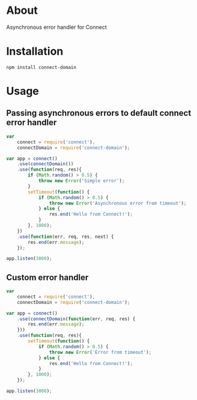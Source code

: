 # About 

Asynchronous error handler for Connect

# Installation

	npm install connect-domain

# Usage

## Passing asynchronous errors to default connect error handler

```js
var
	connect = require('connect'),
	connectDomain = require('connect-domain');

var app = connect()
	.use(connectDomain())
	.use(function(req, res){
		if (Math.random() > 0.5) {
			throw new Error('Simple error');
		}
		setTimeout(function() {
			if (Math.random() > 0.5) {
				throw new Error('Asynchronous error from timeout');
			} else {
				res.end('Hello from Connect!');
			}
		}, 1000);
	})
	.use(function(err, req, res, next) {
		res.end(err.message);
	});

app.listen(3000);
```

## Custom error handler

```js
var
	connect = require('connect'),
	connectDomain = require('connect-domain');

var app = connect()
	.use(connectDomain(function(err, req, res) {
		res.end(err.message);
	}))
	.use(function(req, res){
		setTimeout(function() {
			if (Math.random() > 0.5) {
				throw new Error('Error from timeout');
			} else {
				res.end('Hello from Connect!');
			}
		}, 1000);
	});

app.listen(3000);
```